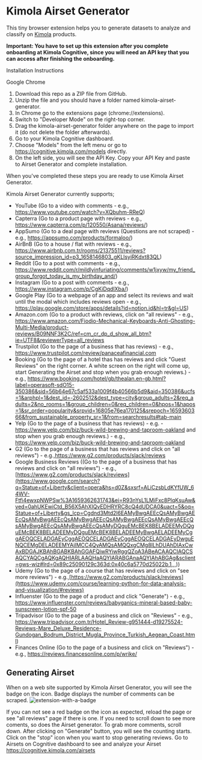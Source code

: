 # Kimola Airset Generator
This tiny browser extension helps you to generate datasets to analyze and classify on [Kimola](https://kimola.com/) products.

**Important: You have to set up this extension after you complete onboarding at Kimola Cognitive, since you will need an API key that you can access after finishing the onboarding.**
 
Installation Instructions

Google Chrome

1. Download this repo as a ZIP file from GitHub.
2. Unzip the file and you should have a folder named kimola-airset-generator.
3. In Chrome go to the extensions page (chrome://extensions).
4. Switch to "Developer Mode" on the right-top corner.
5. Drag the kimola-airset-generator folder anywhere on the page to import it (do not delete the folder afterwards).  
6. Go to your Kimola Cognitive dashboard.
7. Choose "Models" from the left menu or go to https://cognitive.kimola.com/models directly.
8. On the left side, you will see the API Key. Copy your API Key and paste to Airset Generator and complete installation.

When you've completed these steps you are ready to use Kimola Airset Generator. 

Kimola Airset Generator currently supports;
- YouTube (Go to a video with comments - e.g., https://www.youtube.com/watch?v=XQbuhm-RReQ)
- Capterra (Go to a product page with reviews - e.g., https://www.capterra.com/p/120550/Asana/reviews/)
- AppSumo (Go to a deal page with reviews (Questions are not scraped) - e.g., https://appsumo.com/products/formaloo/)
- AirBnB (Go to a house / flat with reviews - e.g., https://www.airbnb.com.tr/rooms/21375511/reviews?source_impression_id=p3_1658146803_gKLlsyiRKdxt83QL)
- Reddit (Go to a post with comments - e.g., https://www.reddit.com/r/mildlyinfuriating/comments/w1jxyw/my_friend_group_forgot_today_is_my_birthday_and/)
- Instagram (Go to a post with comments - e.g., https://www.instagram.com/p/CgKiDqdlXba/)
- Google Play (Go to a webpage of an app and select its reviews and wait until the modal which includes reviews open - e.g., https://play.google.com/store/apps/details?id=notion.id&hl=tr&gl=US)
- Amazon.com (Go to a product with reviews, click on "all reviews" - e.g., https://www.amazon.com/Fiodio-Mechanical-Keyboards-Anti-Ghosting-Multi-Media/product-reviews/B09NNF3K2C/ref=cm_cr_dp_d_show_all_btm?ie=UTF8&reviewerType=all_reviews
- Trustpilot (Go to the page of a business that has reviews) - e.g., https://www.trustpilot.com/review/panaceafinancial.com
- Booking (Go to the page of a hotel thas has reviews and click "Guest Reviews" on the right corner. A white screen on the right will come up, start Generating the Airset and stop when you grab enough reviews.) - e.g., https://www.booking.com/hotel/gb/thealan.en-gb.html?label=operasoft-sdO15-350386&sid=56b64e67c5af533a1009f4b40566b5d9&aid=350386&ucfs=1&arphpl=1&dest_id=-2602512&dest_type=city&group_adults=2&req_adults=2&no_rooms=1&group_children=0&req_children=0&hpos=1&hapos=1&sr_order=popularity&srpvid=16805e76ea170125&srepoch=1659360366&from_sustainable_property_sr=1&from=searchresults#tab-main
- Yelp (Go to the page of a business that has reviews) - e.g. - https://www.yelp.com/biz/buck-wild-brewing-and-taproom-oakland and stop when you grab enough reviews.) - e.g., https://www.yelp.com/biz/buck-wild-brewing-and-taproom-oakland
- G2 (Go to the page of a business that has reviews and click on "all reviews") - e.g.,https://www.g2.com/products/slack/reviews
- Google Business Reviews ((Go to the page of a business that has reviews and click on "all reviews") - e.g.,[https://www.g2.com/products/slack/reviews](https://www.google.com/search?q=Statue+of+Liberty&client=opera&hs=d0Z&sxsrf=ALiCzsbLdKYfUW_64WV-Ftfi4ewxpNWPSw%3A1659362631743&ei=R93nYsL1LMiFxc8PlqKsuAw&ved=0ahUKEwiCtd_B56X5AhXIQvEDHRYRC8cQ4dUDCA0&uact=5&oq=Statue+of+Liberty&gs_lcp=Cgdnd3Mtd2l6EAMyBwgAEEcQsAMyBwgAEEcQsAMyBwgAEEcQsAMyBwgAEEcQsAMyBwgAEEcQsAMyBwgAEEcQsAMyBwgAEEcQsAMyBwgAEEcQsAMyDQguEMcBEK8BELADEEMyDQguEMcBEK8BELADEEMyDQguEMcBEK8BELADEEMyBwgAELADEEMyCggAEOQCELADGAEyCggAEOQCELADGAEyCggAEOQCELADGAEyDwguENQCEMgDELADEEMYAjIMCC4QyAMQsAMQQxgCMg8ILhDUAhDIAxCwAxBDGAJKBAhBGABKBAhGGAFQiwRYiwRggQZoA3ABeACAAQCIAQCSAQCYAQCgAQKgAQHIARLAAQHaAQYIARABGAnaAQYIAhABGAg&sclient=gws-wiz#lrd=0x89c25090129c363d:0x40c6a5770d25022b,1,,,))
- Udemy (Go to the page of a course that has reviews and click on "see more reviews") - e.g.,[https://www.g2.com/products/slack/reviews](https://www.udemy.com/course/learning-python-for-data-analysis-and-visualization/#reviews)
- Influenster (Go to the page of a product and click "Generate") - e.g., https://www.influenster.com/reviews/babyganics-mineral-based-baby-sunscreen-lotion-spf-50
- Tripadvisor (Go to the page of a business and click on "Reviews" - e.g., https://www.tripadvisor.com.tr/Hotel_Review-g951444-d19275524-Reviews-Mare_Deluxe_Residence-Gundogan_Bodrum_District_Mugla_Province_Turkish_Aegean_Coast.html) 
- Finances Online (Go to the page of a business and click on "Reviews") - e.g., https://reviews.financesonline.com/p/wrike/


## Generating Airset
When on a web site supported by Kimola Airset Generator, you will see the badge on the icon. Badge displays the number of comments can be scraped.
![extension-with-a-badge](https://user-images.githubusercontent.com/2235594/179510551-d1f4203e-8106-413f-92af-6b368f0fbb5a.png)

If you can not see a red badge on the icon as expected, reload the page or see "all reviews" page if there is one. If you need to scroll down to see more coments, so does the Airset generator. To grab more comments, scroll down.
After clicking on "Generate" button, you will see the counting starts. Click on the "stop" icon when you want to stop generating reviews.
Go to Airsets on Cognitive dashboard to see and analyze your Airset https://cognitive.kimola.com/airsets
